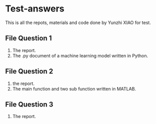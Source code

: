 # Test-answers

This is all the repots, materials and code done by Yunzhi XIAO for test.

## File Question 1 
1. The report.
2. The .py document of a machine learning model written in Python.

## File Question 2
1. the report.
2. The main function and two sub function written in MATLAB.

## File Question 3
1. The report.
